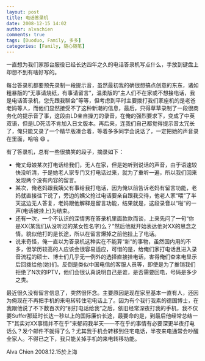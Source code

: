 ```yaml
---
layout: post
title: 电话答录机
date: 2008-12-15 14:02
author: alvachien
comments: true
tags: [Duoduo, Family, 多多]
categories: [Family, 随心随笔]
---
```

一直想为我们家那台服役已经长达四年之久的电话答录机写点什么，手放到键盘上却想不到有啥好写的。
 
每台答录机都要预先录制一段提示音，虽然最初我的确很想搞点创意的东东，诸如粗暴版的“无事请烧纸，有事请留言”，温柔版的“主人们不在家或不想接电话，我是电话答录机，您先跟我聊会”等等，但考虑到平时主要拨打我们家座机的是老爸老妈等人，而他们显然接受不了这种新潮的信息，最后，只得草草录制了一段很商务化的提示音了事，这段由LD亲自操刀的录音，在俺的强烈要求下，变成了中英双语，但是LD死活不肯加入日文版本。再后来，连我们自己都觉得提示音太冗长了，俺只能又录了一个精华版凑合着，等着多多同学会说话了，一定把她的声音录在里面，哈哈 :smile: 。
 

有了答录机，总有一些很搞笑的段子，摘录如下：
- 俺丈母娘某次打电话给我们，无人在家，但是她听到说话的声音，由于语速较快没听清，于是她老人家专门又打电话过来，就为了重听一遍，所以我们回来发现两个没有内容的留言。
- 某次，俺老妈跟我姨父有事给我打电话，因为俺以前告诉老妈有留言功能，老妈就直接往下说了，旁边的姨父抢过电话要亲自跟我交待，他老人家“喂”了半天这边无人答复，老妈跟他解释是留言功能，结果就是，这段录音以“啪”的一声(电话被挂上)为结束。
- 还有一次，一个不认识的深情男在答录机里面款款而谈，上来先问了一句“你是XX(某我们从没听过的某女性名字)么？”然后他就开始表达他对XX的思念之情。貌似他打的是长途，所以在留言爆掉之前他挂上了电话。
- 说来奇怪，俺一直以为答录机这种实在不能算“新”的事物，虽然国内用的不多，但学历较高的人应该会很容易适应，可惜的是，给俺们家打电话且进入录音流程的硕士、博士们几乎无一例外的选择直接挂电话，害得俺们查来电显示后回拨给他(她)们。反倒是类似中国电信的客服人员等，即使是为了推销我们拒绝了N次的IPTV，他们会很认真说明自己是谁，是否需要回电，号码是多少之类。


最近很久没有留言信息了，突然很怀念。主要原因是现在家里基本一直有人，还因为俺现在不再把手机的来电转转住宅电话上了。因为有个我行我素的德国博士，在我跟他说了不下数百次的“别打电话给我”之后，依旧经常深夜打我的手机，我不仅要Suffer那延时长达一秒以上的国际廉价长途，最要命的是，到最后他经常总结一下“其实对XX事情并不在乎”来郁闷我半天——不在乎的事情有必要深更半夜打电话么？发个邮件不就得了么？尤其我手机会转移到住宅电话，半夜来电通常会吵醒全家人。不得已之下，我只能关掉手机的来电转移功能。

 
Alva Chien
2008.12.15於上海


